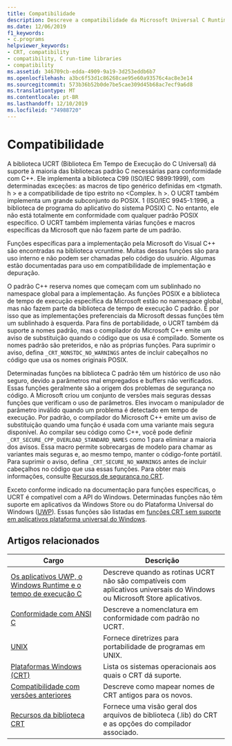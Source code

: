 ```yaml
---
title: Compatibilidade
description: Descreve a compatibilidade da Microsoft Universal C Runtime Library (UCRT) com a biblioteca C padrão, POSIX, o CRT seguro e aplicativos da Store.
ms.date: 12/06/2019
f1_keywords:
- c.programs
helpviewer_keywords:
- CRT, compatibility
- compatibility, C run-time libraries
- compatibility
ms.assetid: 346709cb-edda-4909-9a19-3d253eddb6b7
ms.openlocfilehash: a3bc6f53d1c86268cae95e60a93576c4ac8e3e14
ms.sourcegitcommit: 573b36b52b0de7be5cae309d45b68ac7ecf9a6d8
ms.translationtype: MT
ms.contentlocale: pt-BR
ms.lasthandoff: 12/10/2019
ms.locfileid: "74988720"
---
```

# <a name="compatibility"></a>Compatibilidade

A biblioteca UCRT (Biblioteca Em Tempo de Execução do C Universal) dá suporte à maioria das bibliotecas padrão C necessárias para conformidade com C++. Ele implementa a biblioteca C99 (ISO/IEC 9899:1999), com determinadas exceções: as macros de tipo genérico definidas em \<tgmath. h > e a compatibilidade de tipo estrito no \<Complex. h >. O UCRT também implementa um grande subconjunto do POSIX. 1 (ISO/IEC 9945-1:1996, a biblioteca de programa do aplicativo do sistema POSIX) C. No entanto, ele não está totalmente em conformidade com qualquer padrão POSIX específico. O UCRT também implementa várias funções e macros específicas da Microsoft que não fazem parte de um padrão.

Funções específicas para a implementação pela Microsoft do Visual C++ são encontradas na biblioteca vcruntime.  Muitas dessas funções são para uso interno e não podem ser chamadas pelo código do usuário. Algumas estão documentadas para uso em compatibilidade de implementação e depuração.

O padrão C++ reserva nomes que começam com um sublinhado no namespace global para a implementação. As funções POSIX e a biblioteca de tempo de execução específica da Microsoft estão no namespace global, mas não fazem parte da biblioteca de tempo de execução C padrão. É por isso que as implementações preferenciais da Microsoft dessas funções têm um sublinhado à esquerda. Para fins de portabilidade, o UCRT também dá suporte a nomes padrão, mas o compilador do Microsoft C++ emite um aviso de substituição quando o código que os usa é compilado. Somente os nomes padrão são preteridos, e não as próprias funções. Para suprimir o aviso, defina `_CRT_NONSTDC_NO_WARNINGS` antes de incluir cabeçalhos no código que usa os nomes originais POSIX.

Determinadas funções na biblioteca C padrão têm um histórico de uso não seguro, devido a parâmetros mal empregados e buffers não verificados. Essas funções geralmente são a origem dos problemas de segurança no código. A Microsoft criou um conjunto de versões mais seguras dessas funções que verificam o uso de parâmetros. Eles invocam o manipulador de parâmetro inválido quando um problema é detectado em tempo de execução.  Por padrão, o compilador do Microsoft C++ emite um aviso de substituição quando uma função é usada com uma variante mais segura disponível. Ao compilar seu código como C++, você pode definir `_CRT_SECURE_CPP_OVERLOAD_STANDARD_NAMES` como 1 para eliminar a maioria dos avisos. Essa macro permite sobrecargas de modelo para chamar as variantes mais seguras e, ao mesmo tempo, manter o código-fonte portátil. Para suprimir o aviso, defina `_CRT_SECURE_NO_WARNINGS` antes de incluir cabeçalhos no código que usa essas funções. Para obter mais informações, consulte [Recursos de segurança no CRT](../c-runtime-library/security-features-in-the-crt.md).

Exceto conforme indicado na documentação para funções específicas, o UCRT é compatível com a API do Windows.  Determinadas funções não têm suporte em aplicativos da Windows Store ou do Plataforma Universal do Windows ([UWP](/uwp)). Essas funções são listadas em [funções CRT sem suporte em aplicativos plataforma universal do Windows](../cppcx/crt-functions-not-supported-in-universal-windows-platform-apps.md).

## <a name="related-articles"></a>Artigos relacionados

|Cargo|Descrição|
|-----------|-----------------|
|[Os aplicativos UWP, o Windows Runtime e o tempo de execução C](../c-runtime-library/windows-store-apps-the-windows-runtime-and-the-c-run-time.md)|Descreve quando as rotinas UCRT não são compatíveis com aplicativos universais do Windows ou Microsoft Store aplicativos.|
|[Conformidade com ANSI C](../c-runtime-library/ansi-c-compliance.md)|Descreve a nomenclatura em conformidade com padrão no UCRT.|
|[UNIX](../c-runtime-library/unix.md)|Fornece diretrizes para portabilidade de programas em UNIX.|
|[Plataformas Windows (CRT)](../c-runtime-library/windows-platforms-crt.md)|Lista os sistemas operacionais aos quais o CRT dá suporte.|
|[Compatibilidade com versões anteriores](../c-runtime-library/backward-compatibility.md)|Descreve como mapear nomes de CRT antigos para os novos.|
|[Recursos da biblioteca CRT](../c-runtime-library/crt-library-features.md)|Fornece uma visão geral dos arquivos de biblioteca (.lib) do CRT e as opções do compilador associado.|